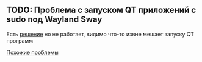 ## TODO: Проблема с запуском QT приложений с sudo под Wayland Sway

Есть [решение](https://wiki.archlinux.org/title/Running_GUI_applications_as_root#Wayland) но не работает, видимо что-то извне мешает запуску QT программ

[Похожие проблемы](https://forum.garudalinux.org/t/qt-apps-does-not-work-after-fresh-install/18708/23?page=2)
